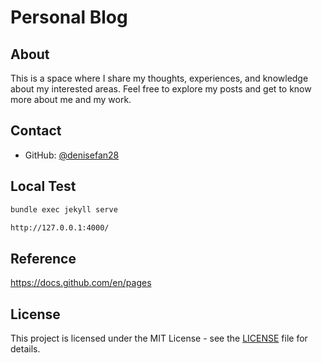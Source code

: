 # Personal Blog


## About

This is a space where I share my thoughts, experiences, and knowledge about my interested areas. Feel free to explore my posts and get to know more about me and my work.

## Contact

- GitHub: [@denisefan28](https://github.com/denisefan28)

## Local Test
```sh
bundle exec jekyll serve

http://127.0.0.1:4000/
```

## Reference
https://docs.github.com/en/pages

## License

This project is licensed under the MIT License - see the [LICENSE](LICENSE) file for details.